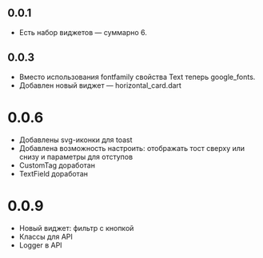 ## 0.0.1

* Есть набор виджетов — суммарно 6.

## 0.0.3

* Вместо использования fontfamily свойства Text теперь google_fonts.
* Добавлен новый виджет — horizontal_card.dart

# 0.0.6

* Добавлены svg-иконки для toast
* Добавлена возможность настроить: отображать тост сверху или снизу и параметры для отступов
* CustomTag доработан
* TextField доработан

# 0.0.9

* Новый виджет: фильтр с кнопкой
* Классы для API
* Logger в API